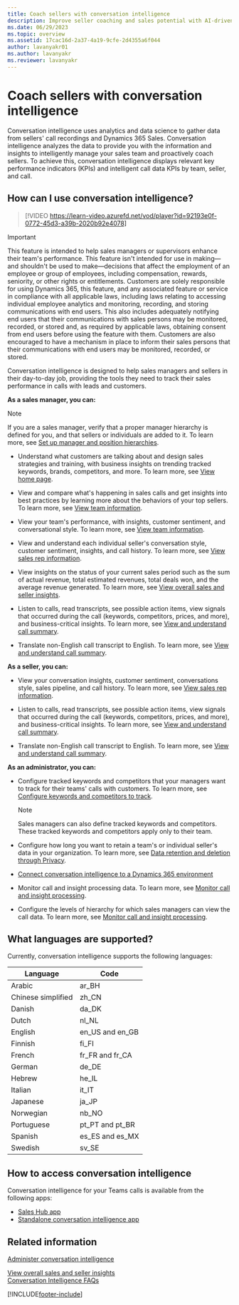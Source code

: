 ```yaml
---
title: Coach sellers with conversation intelligence
description: Improve seller coaching and sales potential with AI-driven insights readily available for conversation intelligence.
ms.date: 06/29/2023
ms.topic: overview
ms.assetid: 17cac16d-2a37-4a19-9cfe-2d4355a6f044
author: lavanyakr01
ms.author: lavanyakr
ms.reviewer: lavanyakr
---
```


# Coach sellers with conversation intelligence

Conversation intelligence uses analytics and data science to gather data from sellers' call recordings and Dynamics 365 Sales. Conversation intelligence analyzes the data to provide you with the information and insights to intelligently manage your sales team and proactively coach sellers. To achieve this, conversation intelligence displays relevant key performance indicators (KPIs) and intelligent call data KPIs by team, seller, and call.

## How can I use conversation intelligence?

>[!VIDEO https://learn-video.azurefd.net/vod/player?id=92193e0f-0772-45d3-a39b-2020b92e4078]

>[!IMPORTANT]
>This feature is intended to help sales managers or supervisors enhance their team's performance. This feature isn't intended for use in making&mdash;and shouldn't be used to make&mdash;decisions that affect the employment of an employee or group of employees, including compensation, rewards, seniority, or other rights or entitlements. Customers are solely responsible for using Dynamics 365, this feature, and any associated feature or service in compliance with all applicable laws, including laws relating to accessing individual employee analytics and monitoring, recording, and storing communications with end users. This also includes adequately notifying end users that their communications with sales persons may be monitored, recorded, or stored and, as required by applicable laws, obtaining consent from end users before using the feature with them. Customers are also encouraged to have a mechanism in place to inform their sales persons that their communications with end users may be monitored, recorded, or stored.

Conversation intelligence is designed to help sales managers and sellers in their day-to-day job, providing the tools they need to track their sales performance in calls with leads and customers.

**As a sales manager, you can:**  

> [!NOTE]
> If you are a sales manager, verify that a proper manager hierarchy is defined for you, and that sellers or individuals are added to it. To learn more, see [Set up manager and position hierarchies](/dynamics365/customer-engagement/admin/hierarchy-security#set-up-manager-and-position-hierarchies).

-	Understand what customers are talking about and design sales strategies and training, with business insights on trending tracked keywords, brands, competitors, and more. To learn more, see [View home page](dynamics365-sales-insights-app-home-page.md).  

- View and compare what's happening in sales calls and get insights into best practices by learning more about the behaviors of your top sellers. To learn more, see [View team information](conversation-intelligence-team-overview.md).  
- View your team's performance, with insights, customer sentiment, and conversational style. To learn more, see [View team information](conversation-intelligence-team-overview.md).  
- View and understand each individual seller's conversation style, customer sentiment, insights, and call history. To learn more, see [View sales rep information](conversation-intelligence-seller-details.md).  
- View insights on the status of your current sales period such as the sum of actual revenue, total estimated revenues, total deals won, and the average revenue generated. To learn more, see [View overall sales and seller insights](dynamics365-sales-insights-app-home-page.md).   
- Listen to calls, read transcripts, see possible action items, view signals that occurred during the call (keywords, competitors, prices, and more), and business-critical insights. To learn more, see [View and understand call summary](../sales/view-and-understand-call-summary.md).  
- Translate non-English call transcript to English. To learn more, see [View and understand call summary](../sales/view-and-understand-call-summary.md).   

**As a seller, you can:**  

- View your conversation insights, customer sentiment, conversations style, sales pipeline, and call history. To learn more, see [View sales rep information](conversation-intelligence-seller-details.md).  

- Listen to calls, read transcripts, see possible action items, view signals that occurred during the call (keywords, competitors, prices, and more), and business-critical insights. To learn more, see [View and understand call summary](../sales/view-and-understand-call-summary.md).  

- Translate non-English call transcript to English. To learn more, see [View and understand call summary](../sales/view-and-understand-call-summary.md).


**As an administrator, you can:**  

- Configure tracked keywords and competitors that your managers want to track for their teams' calls with customers. To learn more, see [Configure keywords and competitors to track](configure-keywords-competitors.md).  
    > [!NOTE]
    > Sales managers can also define tracked keywords and competitors. These tracked keywords and competitors apply only to their team.  

- Configure how long you want to retain a team's or individual seller's data in your organization. To learn more, see [Data retention and deletion through Privacy](data-retention-deletion-policy.md).  
- [Connect conversation intelligence to a Dynamics 365 environment](connect-dynamics365-sales-environment.md) 
- Monitor call and insight processing data. To learn more, see [Monitor call and insight processing](../sales/monitor-call-insight-processing.md).   
-	Configure the levels of hierarchy for which sales managers can view the call data. To learn more, see [Monitor call and insight processing](../sales/monitor-call-insight-processing.md).  


## What languages are supported? 

Currently, conversation intelligence supports the following languages: 

| Language | Code |
|----------|------|
| Arabic | ar_BH |
| Chinese simplified | zh_CN |
| Danish | da_DK |
| Dutch | nl_NL |
| English | en_US and en_GB |
| Finnish | fi_FI |
| French | fr_FR and fr_CA |
| German | de_DE |
| Hebrew | he_IL |
| Italian | it_IT |
| Japanese | ja_JP |
| Norwegian | nb_NO|
| Portuguese | pt_PT and pt_BR |
| Spanish | es_ES and es_MX |
| Swedish | sv_SE |


## How to access conversation intelligence

Conversation intelligence for your Teams calls is available from the following apps:

- [Sales Hub app](view-and-understand-call-summary-sales-app.md)
- [Standalone conversation intelligence app](dynamics365-sales-insights-app-home-page.md)


## Related information

[Administer conversation intelligence](intro-admin-guide-sales-insights.md#administer-conversation-intelligence)   

[View overall sales and seller insights](dynamics365-sales-insights-app-home-page.md)  
[Conversation Intelligence FAQs](faq-conversation-intelligence.md)


[!INCLUDE[footer-include](../includes/footer-banner.md)]
